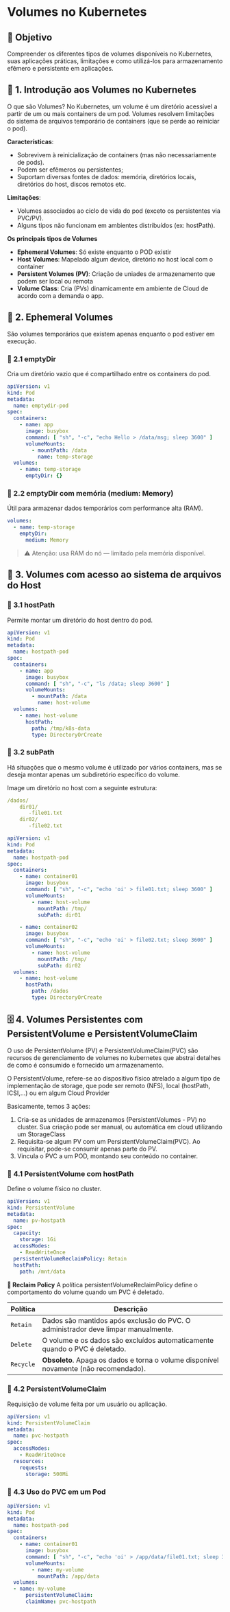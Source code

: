 # Volumes no Kubernetes
## 🎯 Objetivo
Compreender os diferentes tipos de volumes disponíveis no Kubernetes, suas aplicações práticas, limitações e como utilizá-los para armazenamento efêmero e persistente em aplicações.

## 📘 1. Introdução aos Volumes no Kubernetes
O que são Volumes?
No Kubernetes, um volume é um diretório acessível a partir de um ou mais containers de um pod. Volumes resolvem limitações do sistema de arquivos temporário de containers (que se perde ao reiniciar o pod).

**Características**:
- Sobrevivem à reinicialização de containers (mas não necessariamente de pods).
- Podem ser efêmeros ou persistentes;
- Suportam diversas fontes de dados: memória, diretórios locais, diretórios do host, discos remotos etc.

**Limitações**:
- Volumes associados ao ciclo de vida do pod (exceto os persistentes via PVC/PV).
- Alguns tipos não funcionam em ambientes distribuídos (ex: hostPath).

**Os principais tipos de Volumes**
- **Ephemeral Volumes**: Só existe enquanto o POD existir
- **Host Volumes**: Mapelado algum device, diretório no host local com o container
- **Persistent Volumes (PV)**: Criação de uniades de armazenamento que podem ser local ou remota
- **Volume Class**: Cria (PVs) dinamicamente em ambiente de Cloud de acordo com a demanda o app.

## 📂 2. Ephemeral Volumes
São volumes temporários que existem apenas enquanto o pod estiver em execução.

### 📌 2.1 emptyDir
Cria um diretório vazio que é compartilhado entre os containers do pod.

```yaml
apiVersion: v1
kind: Pod
metadata:
  name: emptydir-pod
spec:
  containers:
    - name: app
      image: busybox
      command: [ "sh", "-c", "echo Hello > /data/msg; sleep 3600" ]
      volumeMounts:
        - mountPath: /data
          name: temp-storage
  volumes:
    - name: temp-storage
      emptyDir: {}
```      
### 📌 2.2 emptyDir com memória (medium: Memory)
Útil para armazenar dados temporários com performance alta (RAM).

```yaml
volumes:
  - name: temp-storage
    emptyDir:
      medium: Memory
```      
> ⚠️ Atenção: usa RAM do nó — limitado pela memória disponível.

## 📁 3. Volumes com acesso ao sistema de arquivos do Host
### 📌 3.1 hostPath
Permite montar um diretório do host dentro do pod.

```yaml
apiVersion: v1
kind: Pod
metadata:
  name: hostpath-pod
spec:
  containers:
    - name: app
      image: busybox
      command: [ "sh", "-c", "ls /data; sleep 3600" ]
      volumeMounts:
        - mountPath: /data
          name: host-volume
  volumes:
    - name: host-volume
      hostPath:
        path: /tmp/k8s-data
        type: DirectoryOrCreate
```

### 📌 3.2 subPath
Há situações que o mesmo volume é utilizado por vários containers, mas se deseja montar apenas um subdiretório específico do volume.

Image um diretório no host com a seguinte estrutura:
```yaml
/dados/
    dir01/
       -file01.txt
    dir02/
       -file02.txt
```

```yaml
apiVersion: v1
kind: Pod
metadata:
  name: hostpath-pod
spec:
  containers:
    - name: container01
      image: busybox
      command: [ "sh", "-c", "echo 'oi' > file01.txt; sleep 3600" ]
      volumeMounts:
        - name: host-volume
          mountPath: /tmp/
          subPath: dir01

    - name: container02
      image: busybox
      command: [ "sh", "-c", "echo 'oi' > file02.txt; sleep 3600" ]
      volumeMounts:
        - name: host-volume
          mountPath: /tmp/
          subPath: dir02
  volumes:
    - name: host-volume
      hostPath:
        path: /dados
        type: DirectoryOrCreate
```    

## 🗄️ 4. Volumes Persistentes com PersistentVolume e PersistentVolumeClaim

O uso de PersistentVolume (PV) e PersistentVolumeClaim(PVC) são recursos de gerenciamento de volumes no kubernetes que abstrai detalhes de como é consumido e fornecido um armazenamento.

O PersistentVolume, refere-se ao dispositivo físico atrelado a algum tipo de implementação de storage, que pode ser remoto (NFS), local (hostPath, ICSI,...) ou em algum Cloud Provider

Basicamente, temos 3 ações:
1. Cria-se as unidades de armazenamos (PersistentVolumes - PV) no cluster. Sua criação pode ser manual, ou automática em cloud utilizando um StorageClass
2. Requisita-se algum PV com um PersistentVolumeClaim(PVC). Ao requisitar, pode-se consumir apenas parte do PV.
3. Vincula o PVC a um POD, montando seu conteúdo no container.

### 📌 4.1 PersistentVolume com hostPath
Define o volume físico no cluster.

```yaml
apiVersion: v1
kind: PersistentVolume
metadata:
  name: pv-hostpath
spec:
  capacity:
    storage: 1Gi
  accessModes:
    - ReadWriteOnce
  persistentVolumeReclaimPolicy: Retain
  hostPath:
    path: /mnt/data
```

**🔁 Reclaim Policy**
A política persistentVolumeReclaimPolicy define o comportamento do volume quando um PVC é deletado.

|Política|Descrição|
|--------|---------|
| `Retain`  | Dados são mantidos após exclusão do PVC. O administrador deve limpar manualmente. |
| `Delete`  | O volume e os dados são excluídos automaticamente quando o PVC é deletado. |
| `Recycle` | **Obsoleto**. Apaga os dados e torna o volume disponível novamente (não recomendado). |

### 📌 4.2 PersistentVolumeClaim
Requisição de volume feita por um usuário ou aplicação.

```yaml
apiVersion: v1
kind: PersistentVolumeClaim
metadata:
  name: pvc-hostpath
spec:
  accessModes:
    - ReadWriteOnce
  resources:
    requests:
      storage: 500Mi
```      
### 📌 4.3 Uso do PVC em um Pod

```yaml
apiVersion: v1
kind: Pod
metadata:
  name: hostpath-pod
spec:
  containers:
    - name: container01
      image: busybox
      command: [ "sh", "-c", "echo 'oi' > /app/data/file01.txt; sleep 3600" ]
      volumeMounts:
        - name: my-volume
          mountPath: /app/data
  volumes:
  - name: my-volume
      persistentVolumeClaim:
      claimName: pvc-hostpath
```
